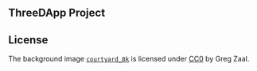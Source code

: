## ThreeDApp Project

## License

The background image [`courtyard_8k`](https://hdrihaven.com/hdri/?h=courtyard) is licensed under
[CC0](https://hdrihaven.com/p/license.php) by Greg Zaal.
